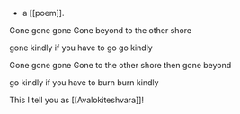 - a [[poem]].

Gone gone gone
Gone beyond
to the other shore

gone kindly
if you have to go
go kindly

Gone gone gone
Gone to the other shore
then gone beyond

go kindly
if you have to burn
burn kindly

This I tell you
as [[Avalokiteshvara]]!

